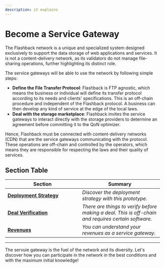 ```yaml
---
description: it explains
---
```


# Become a Service Gateway

The Flashback network is a unique and specialized system designed exclusively to support the data storage of web applications and services. It is not a content-delivery network, as its validators do not manage file-sharing operations, further highlighting its distinct role.

The service gateways will be able to use the network by following simple steps:

* **Define the File Transfer Protocol**: Flashback is FTP agnostic, which means the business or individual will define its transfer protocol according to its needs and clients' specifications. This is an off-chain procedure and independent of the Flashback protocol. A business can then develop any kind of service at the edge of the local laws.
* **Deal with the storage marketplace**: Flashback invites the service gateways to interact directly with the storage providers to determine an agreement before committing it to the QoN optimizer.

Hence, Flashback must be connected with content-delivery networks (CDN) that are the service gateways communicating with the protocol. These operations are off-chain and controlled by the operators, which means they are responsible for respecting the laws and their quality of services.

## Section Table

<table><thead><tr><th width="227">Section</th><th>Summary</th></tr></thead><tbody><tr><td><a href="deployment-strategy.md"><strong>Deployment Strategy</strong></a></td><td><em>Discover the deployment strategy with this prototype.</em></td></tr><tr><td><a href="deal-verification.md"><strong>Deal Verification</strong></a></td><td><em>There are things to verify before making a deal. This is off-chain and requires certain software.</em></td></tr><tr><td><a href="services-revenues.md"><strong>Revenues</strong></a></td><td><em>You can understand your revenues as a service gateway.</em></td></tr></tbody></table>

***

The servuie gateway is the fuel of the network and its diversity. Let's discover how you can participate in the network in the best conditions and with the maximum initial knowledge!

